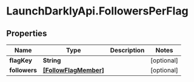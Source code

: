 # LaunchDarklyApi.FollowersPerFlag

## Properties

Name | Type | Description | Notes
------------ | ------------- | ------------- | -------------
**flagKey** | **String** |  | [optional] 
**followers** | [**[FollowFlagMember]**](FollowFlagMember.md) |  | [optional] 


